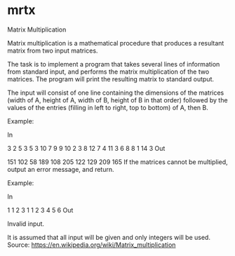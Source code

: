 # mrtx

Matrix Multiplication

Matrix multiplication is a mathematical procedure that produces a resultant matrix from two input matrices.


The task is to implement a program that takes several lines of information from standard input, and performs the matrix multiplication of the two matrices. The program will print the resulting matrix to standard output.

The input will consist of one line containing the dimensions of the matrices (width of A, height of A, width of B, height of B in that order) followed by the values of the entries (filling in left to right, top to bottom) of A, then B.

Example:

In

3 2 5 3
5 3 10
7 9 9
10 2 3 8 12
7 4 11 3 6
8 8 1 14 3
Out

151 102 58 189 108
205 122 129 209 165
If the matrices cannot be multiplied, output an error message, and return.

Example:

In

1 1 2 3
1
1 2
3 4
5 6
Out

Invalid input.


It is assumed that all input will be given and only integers will be used. 
Source: https://en.wikipedia.org/wiki/Matrix_multiplication
